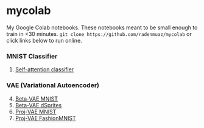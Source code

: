 # mycolab

My Google Colab notebooks.
These notebooks meant to be small enough to train in <30 minutes.
`git clone https://github.com/radenmuaz/mycolab` or click links below to run online.

### MNIST Classifier
1. <a href="https://colab.research.google.com/drive/1bY2wMKuSihOdTZRWBvMSOi99h0eOXe2K">Self-attention classifier</a> 

### VAE (Variational Autoencoder)
4. <a href="https://colab.research.google.com/drive/16I3k_-1fFCRyT37-8HRUzaXvK4tsOoAr">Beta-VAE MNIST</a> 
3. <a href="https://colab.research.google.com/drive/1W88JAm_w-uzwVQto4X9rxlIDgeyeW4pe">Beta-VAE dSprites</a> 
1. <a href="https://colab.research.google.com/drive/10hynDfrfz7N_ssmrlhMMac8bSIsxhsFN">Proj-VAE MNIST</a> 
2. <a href="https://colab.research.google.com/drive/1MGAXSmsWifAMMf3JuYpK6ecB3B3J0nJL">Proj-VAE FashionMNIST</a> 

